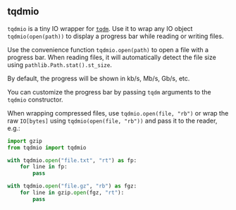 ## tqdmio

`tqdmio` is a tiny IO wrapper for [`tqdm`](https://github.com/tqdm/tqdm).
Use it to wrap any IO object `tqdmio(open(path))` to display a progress bar
while reading or writing files.

Use the convenience function `tqdmio.open(path)` to open a file with a progress bar.
When reading files, it will automatically detect the file size using
`pathlib.Path.stat().st_size`.

By default, the progress will be shown in kb/s, Mb/s, Gb/s, etc.

You can customize the progress bar by passing `tqdm` arguments to the `tqdmio` constructor.

When wrapping compressed files, use `tqdmio.open(file, "rb")` or wrap the raw `IO[bytes]` using `tqdmio(open(file, "rb"))` and pass it to the reader, e.g.:

```python
import gzip
from tqdmio import tqdmio

with tqdmio.open("file.txt", "rt") as fp:
    for line in fp:
        pass

with tqdmio.open("file.gz", "rb") as fgz:
    for line in gzip.open(fgz, "rt"):
        pass
```
